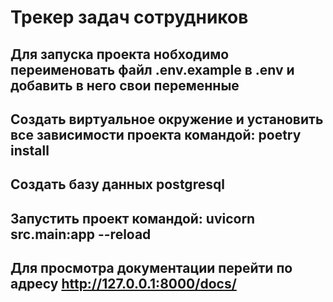 # Трекер задач сотрудников
## Для запуска проекта нобходимо переименовать файл .env.example в .env и добавить в него свои переменные 
## Создать виртуальное окружение и установить все зависимости проекта командой: poetry install
## Создать базу данных postgresql
## Запустить проект командой: uvicorn src.main:app --reload
## Для просмотра документации перейти по адресу http://127.0.0.1:8000/docs/
